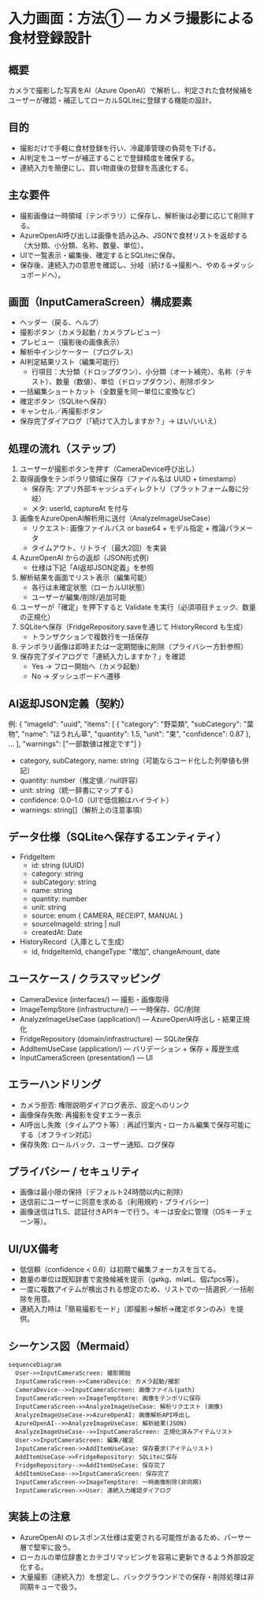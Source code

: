 # 入力画面：方法① — カメラ撮影による食材登録設計

## 概要
カメラで撮影した写真をAI（Azure OpenAI）で解析し、判定された食材候補をユーザーが確認・補正してローカルSQLiteに登録する機能の設計。

## 目的
- 撮影だけで手軽に食材登録を行い、冷蔵庫管理の負荷を下げる。  
- AI判定をユーザーが補正することで登録精度を確保する。  
- 連続入力を簡便にし、買い物直後の登録を高速化する。

## 主な要件
- 撮影画像は一時領域（テンポラリ）に保存し、解析後は必要に応じて削除する。  
- AzureOpenAI呼び出しは画像を読み込み、JSONで食材リストを返却する（大分類、小分類、名称、数量、単位）。  
- UIで一覧表示・編集後、確定するとSQLiteに保存。  
- 保存後、連続入力の意思を確認し、分岐（続ける→撮影へ、やめる→ダッシュボードへ）。

## 画面（InputCameraScreen）構成要素
- ヘッダー（戻る、ヘルプ）  
- 撮影ボタン（カメラ起動 / カメラプレビュー）  
- プレビュー（撮影後の画像表示）  
- 解析中インジケーター（プログレス）  
- AI判定結果リスト（編集可能行）
  - 行項目：大分類（ドロップダウン）、小分類（オート補完）、名称（テキスト）、数量（数値）、単位（ドロップダウン）、削除ボタン
- 一括編集ショートカット（全数量を同一単位に変換など）  
- 確定ボタン（SQLiteへ保存）  
- キャンセル／再撮影ボタン  
- 保存完了ダイアログ（「続けて入力しますか？」→ はい/いいえ）

## 処理の流れ（ステップ）
1. ユーザーが撮影ボタンを押す（CameraDevice呼び出し）  
2. 取得画像をテンポラリ領域に保存（ファイル名は UUID + timestamp）  
   - 保存先: アプリ外部キャッシュディレクトリ（プラットフォーム毎に分岐）  
   - メタ: userId, captureAt を付与  
3. 画像をAzureOpenAI解析用に送付（AnalyzeImageUseCase）
   - リクエスト: 画像ファイルパス or base64 + モデル指定 + 推論パラメータ  
   - タイムアウト、リトライ（最大2回）を実装  
4. AzureOpenAI からの返却（JSON形式例）
   - 仕様は下記「AI返却JSON定義」を参照  
5. 解析結果を画面でリスト表示（編集可能）  
   - 各行は未確定状態（ローカルUI状態）  
   - ユーザーが編集/削除/追加可能  
6. ユーザーが「確定」を押下すると Validate を実行（必須項目チェック、数量の正規化）  
7. SQLiteへ保存（FridgeRepository.saveを通じて HistoryRecord も生成）  
   - トランザクションで複数行を一括保存  
8. テンポラリ画像は即時または一定期間後に削除（プライバシー方針参照）  
9. 保存完了ダイアログで「連続入力しますか？」を確認
   - Yes → フロー開始へ（カメラ起動）  
   - No → ダッシュボードへ遷移

## AI返却JSON定義（契約）
例:
{
  "imageId": "uuid",
  "items": [
    {
      "category": "野菜類",
      "subCategory": "葉物",
      "name": "ほうれん草",
      "quantity": 1.5,
      "unit": "束",
      "confidence": 0.87
    },
    ...
  ],
  "warnings": ["一部数値は推定です"]
}

- category, subCategory, name: string（可能ならコード化した列挙値も併記）  
- quantity: number（推定値／null許容）  
- unit: string（統一辞書にマップする）  
- confidence: 0.0–1.0（UIで低信頼はハイライト）  
- warnings: string[]（解析上の注意事項）

## データ仕様（SQLiteへ保存するエンティティ）
- FridgeItem
  - id: string (UUID)
  - category: string
  - subCategory: string
  - name: string
  - quantity: number
  - unit: string
  - source: enum { CAMERA, RECEIPT, MANUAL }
  - sourceImageId: string | null
  - createdAt: Date
- HistoryRecord（入庫として生成）
  - id, fridgeItemId, changeType: "増加", changeAmount, date

## ユースケース / クラスマッピング
- CameraDevice (interfaces/) — 撮影・画像取得  
- ImageTempStore (infrastructure/) — 一時保存、GC/削除  
- AnalyzeImageUseCase (application/) — AzureOpenAI呼出し・結果正規化  
- FridgeRepository (domain/infrastructure) — SQLite保存  
- AddItemUseCase (application/) — バリデーション + 保存 + 履歴生成  
- InputCameraScreen (presentation/) — UI

## エラーハンドリング
- カメラ拒否: 権限説明ダイアログ表示、設定へのリンク  
- 画像保存失敗: 再撮影を促すエラー表示  
- AI呼出し失敗（タイムアウト等）: 再試行案内・ローカル編集で保存可能にする（オフライン対応）  
- 保存失敗: ロールバック、ユーザー通知、ログ保存

## プライバシー / セキュリティ
- 画像は最小限の保持（デフォルト24時間以内に削除）  
- 送信前にユーザーに同意を求める（利用規約・プライバシー）  
- 画像送信はTLS、認証付きAPIキーで行う。キーは安全に管理（OSキーチェーン等）。

## UI/UX備考
- 低信頼（confidence < 0.6）は初期で編集フォーカスを当てる。  
- 数量の単位は既知辞書で変換候補を提示（g⇄kg、ml⇄L、個⇄pcs等）。  
- 一度に複数アイテムが検出される想定のため、リストでの一括選択／一括削除を用意。  
- 連続入力時は「簡易撮影モード」（即撮影→解析→確定ボタンのみ）を提供。

## シーケンス図（Mermaid）
```mermaid
sequenceDiagram
  User->>InputCameraScreen: 撮影開始
  InputCameraScreen->>CameraDevice: カメラ起動/撮影
  CameraDevice-->>InputCameraScreen: 画像ファイル(path)
  InputCameraScreen->>ImageTempStore: 画像をテンポリに保存
  InputCameraScreen->>AnalyzeImageUseCase: 解析リクエスト (画像)
  AnalyzeImageUseCase->>AzureOpenAI: 画像解析API呼出し
  AzureOpenAI-->>AnalyzeImageUseCase: 解析結果(JSON)
  AnalyzeImageUseCase-->>InputCameraScreen: 正規化済みアイテムリスト
  User->>InputCameraScreen: 編集/確定
  InputCameraScreen->>AddItemUseCase: 保存要求(アイテムリスト)
  AddItemUseCase->>FridgeRepository: SQLiteに保存
  FridgeRepository-->>AddItemUseCase: 保存完了
  AddItemUseCase-->>InputCameraScreen: 保存完了
  InputCameraScreen->>ImageTempStore: 一時画像削除(非同期)
  InputCameraScreen->>User: 連続入力確認ダイアログ
```

## 実装上の注意
- AzureOpenAI のレスポンス仕様は変更される可能性があるため、パーサー層で堅牢に扱う。  
- ローカルの単位辞書とカテゴリマッピングを容易に更新できるよう外部設定化する。  
- 大量撮影（連続入力）を想定し、バックグラウンドでの保存・削除処理は非同期キューで扱う。  
